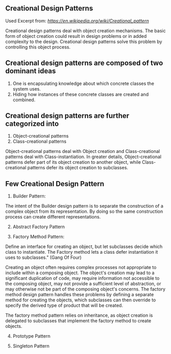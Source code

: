 Creational Design Patterns
--
Used Excerpt from: _https://en.wikipedia.org/wiki/Creational_pattern_

Creational design patterns deal with object creation mechanisms. 
The basic form of object creation could result in design problems or in added complexity to the design.
Creational design patterns solve this problem by controlling this object process.


Creational design patterns are composed of two dominant ideas 
--
1. One is encapsulating knowledge about which concrete classes the system uses.
2. Hiding how instances of these concrete classes are created and combined.

Creational design patterns are further categorized into 
--

1. Object-creational patterns 
2. Class-creational patterns

Object-creational patterns deal with Object creation and Class-creational patterns deal with Class-instantiation. In greater details, Object-creational patterns defer part of its object creation to another object, while Class-creational patterns defer its object creation to subclasses.


Few Creational Design Pattern
--

1. Builder Pattern:

The intent of the Builder design pattern is to separate the construction of a complex object from its representation. By doing so the same construction process can create different representations.

2. Abstract Factory Pattern


3. Factory Method Pattern:

Define an interface for creating an object, but let subclasses decide which class to instantiate. The Factory method lets a class defer instantiation it uses to subclasses." (Gang Of Four)

Creating an object often requires complex processes not appropriate to include within a composing object. The object's creation may lead to a significant duplication of code, may require information not accessible to the composing object, may not provide a sufficient level of abstraction, or may otherwise not be part of the composing object's concerns. The factory method design pattern handles these problems by defining a separate method for creating the objects, which subclasses can then override to specify the derived type of product that will be created.

The factory method pattern relies on inheritance, as object creation is delegated to subclasses that implement the factory method to create objects.


4. Prototype Pattern


5. Singleton Pattern